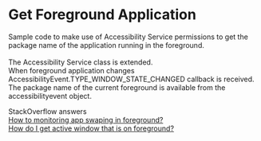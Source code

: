 # Get Foreground Application

Sample code to make use of Accessibility Service permissions to get the package name of the application running in the foreground.
<br><br>
The Accessibility Service class is extended.<br>
When foreground application changes AccessibilityEvent.TYPE_WINDOW_STATE_CHANGED callback is received.<br>
The package name of the current foreground is available from the accessibilityevent object.

StackOverflow answers<br>
[How to monitoring app swaping in foreground?](https://stackoverflow.com/questions/10826579/how-to-monitoring-app-swaping-in-foreground/61414352#61414352)<br>
[How do I get active window that is on foreground?](https://stackoverflow.com/questions/23504217/how-do-i-get-active-window-that-is-on-foreground/61414163#61414163)
